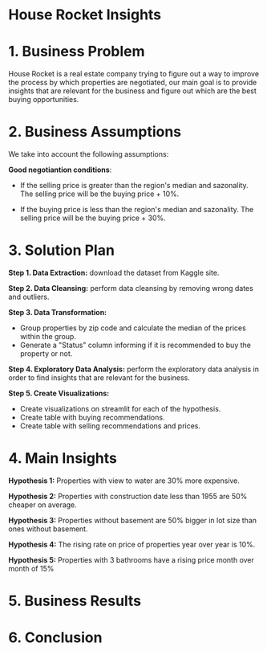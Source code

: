 # House Rocket Insights

# 1. Business Problem
House Rocket is a real estate company trying to figure out a way to improve the process by which properties are negotiated, our main goal is to provide insights that are relevant for the business and figure out which are the best buying opportunities.   
# 2. Business Assumptions
We take into account the following assumptions:

**Good negotiantion conditions**:
- If the selling price is greater than the region's median and sazonality. The selling price will be the buying price + 10%.

- If the buying price is less than the region's median and sazonality. The selling price will be the buying price + 30%.

# 3. Solution Plan
**Step 1. Data Extraction:** download the dataset from Kaggle site.

**Step 2. Data Cleansing:** perform data cleansing by removing wrong dates and outliers.

**Step 3. Data Transformation:** 
- Group properties by zip code and calculate the median of the prices within the group.
- Generate a "Status" column informing if it is recommended to buy the property or not.

**Step 4. Exploratory Data Analysis:** perform the exploratory data analysis in order to find insights that are relevant for the business.

**Step 5. Create Visualizations:** 
- Create visualizations on streamlit for each of the hypothesis.
- Create table with buying recommendations.
- Create table with selling recommendations and prices.

# 4. Main Insights
**Hypothesis 1:** Properties with view to water are 30% more expensive.

**Hypothesis 2:** Properties with construction date less than 1955 are 50% cheaper on average.

**Hypothesis 3:** Properties without basement are 50% bigger in lot size than ones without basement.

**Hypothesis 4:** The rising rate on price of properties year over year is 10%.

**Hypothesis 5:** Properties with 3 bathrooms have a rising price month over month of 15%

# 5. Business Results
# 6. Conclusion

